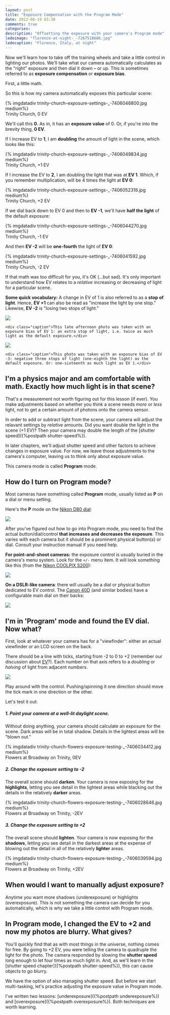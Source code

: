 ```yaml
---
layout: post
title: "Exposure Compensation with the Program Mode"
date: 2012-06-19 03:30
comments: true
categories: 
description: "Offsetting the exposure with your camera's Program mode"
ledeimage: "florence-at-night-_-7267518686.jpg" 
ledecaption: "Florence, Italy, at night"
---
```



Now we'll learn how to take off the training wheels and take a little control in lighting our photos. We'll take what our camera automatically calculates as the "right" exposure and then dial it down &ndash; or up. This is sometimes referred to as **exposure compensation** or **exposure bias**.

<!--more-->


<a name="ev-stops" id="ev-stops"></a>
First, a little math.

So this is how my camera automatically exposes this particular scene:

<div class="imgwrap medium">
{% imgdatadiv trinity-church-exposure-settings-_-7406046800.jpg medium%}
<div class="caption">
	Trinity Church, 0 EV
</div>
</div>


We'll call this **0**. As in, it has an **exposure value** of 0. Or, if you're into the brevity thing, **0 EV**.




If I increase EV to **1**, I am **doubling** the amount of light in the scene, which looks like this:


<div class="imgwrap medium">
{% imgdatadiv trinity-church-exposure-settings-_-7406049834.jpg medium%}
<div class="caption">
	Trinity Church, +1 EV
</div>
</div>



If I increase the EV to **2**, I am doubling the light that was at **EV 1**. Which, if you remember multiplication, will be 4 times the light at **EV 0**:


<div class="imgwrap medium">
{% imgdatadiv trinity-church-exposure-settings-_-7406052318.jpg medium%}
<div class="caption">
	Trinity Church, +2 EV
</div>
</div>




If we dial back down to EV 0 and then to **EV -1**, we'll have **half the light** of the default exposure:


<div class="imgwrap medium">
{% imgdatadiv trinity-church-exposure-settings-_-7406044270.jpg medium%}
<div class="caption">
	Trinity Church, -1 EV
</div>
</div>


And then **EV -2** will be **one-fourth** the light of **EV 0**:

<div class="imgwrap medium">
{% imgdatadiv trinity-church-exposure-settings-_-7406041592.jpg medium%}
<div class="caption">
	Trinity Church, -2 EV
</div>
</div>



If that math was too difficult for you, it's OK (...but sad). It's only important to understand how EV relates to a *relative* increasing or decreasing of light for a particular scene.

**Some quick vocabulary:** A change in EV of 1 is also referred to as a **stop of light**. Hence, **EV +1** can also be read as "increase the light by one stop." Likewise, **EV -2** is "losing two stops of light."

<div class="imgwrap medium">
	<img src="{{site.graphics_dir}}/soho-ev-1.jpg">
	
	<div class="caption">This late afternoon photo was taken with an exposure bias of EV 1: an extra stop of light, i.e. twice as much light as the default exposure.</div>
</div>

<div class="imgwrap medium">
	<img src="{{site.graphics_dir}}/soho-ev--3.jpg">
	
	<div class="caption">This photo was taken with an exposure bias of EV -3: negative three stops of light (one-eighth the light) as the default exposure. Or: one-sixteenth as much light as EV 1.</div>
</div>


## I'm a physics major and am comfortable with math. Exactly how much light is in that scene?

That's a measurement not worth figuring out for this lesson (if ever). You make adjustments based on whether you think a scene needs *more* or *less* light, not to get a certain amount of photons onto the camera sensor. 

In order to add or subtract light from the scene, your camera will adjust the relavant settings by *relative* amounts. Did you want double the light in the scene (+1 EV)? Then your camera may double the length of the [shutter speed]({%postpath shutter-speed%}).

In later chapters, we'll adjust shutter speed and other factors to achieve changes in exposure value. For now, we leave those adjustments to the camera's computer, leaving us to think only about exposure value.

This camera mode is called **Program** mode. 



## How do I turn on Program mode? 
Most cameras have something called **Program** mode, usually listed as **P** on a dial or menu setting. 

Here's the **P** mode on the [Nikon D80 dial](http://www.nikonusa.com/Nikon-Products/Product-Archive/Digital-SLR-Cameras/25412/D80.html "D80 from Nikon"):

<div class="imgwrap ct"><img src="{{site.graphics_dir}}/nikon-d80-dial-pmode.png"></div>

After you've figured out how to go into Program mode, you need to find the actual button/dial/control **that increases and decreases the exposure**. This varies with each camera but it should be a prominent physical button(s) or dial. Consult your instruction manual if you need help.


**For point-and-shoot cameras:** the exposure control is usually buried in the camera's menu system. Look for the `+/-` menu item. It will look something like this (from the [Nikon COOLPIX S200](//www.nikonusa.com/pdf/manuals/coolpix/S200_en.pdf)):

<div class="imgwrap ct"><img src="{{site.graphics_dir}}/nikon-coolpix-s200-ev-button.png"></div>

**On a DSLR-like camera**: there will usually be a dial or physical button dedicated to EV control. The [Canon 40D](http://www.usa.canon.com/cusa/support/consumer/eos_slr_camera_systems/eos_digital_slr_cameras/eos_40d "Canon U.S.A. : Support & Drivers : EOS 40D") (and similar bodies) have a configurable main dial on their backs:

<div class="imgwrap ct"><img src="{{site.graphics_dir}}/canon-40d-dial.png"></div>


## I'm in 'Program' mode and found the EV dial. Now what?
First, look at whatever your camera has for a "viewfinder": either an actual viewfinder or an LCD screen on the back.

There should be a line with ticks, starting from -2 to 0 to +2 (remember our discussion about [EV](#ev-stops)?). Each number on that axis refers to a *doubling* or *halving* of light from adjacent numbers.

<div class="imgwrap ct"><img src="{{site.graphics_dir}}/canon-exposure-back.jpg"></div>


Play around with the control. Pushing/spinning it one direction should move the tick mark in one direction or the other. 

Let's test it out:


##### 1. Point your camera at a well-lit daylight scene.
Without doing anything, your camera should calculate an exposure for the scene. Dark areas will be in total shadow. Details in the lightest areas will be "blown out."



<div class="imgwrap medium">
{% imgdatadiv trinity-church-flowers-exposure-testing-_-7406034412.jpg medium%}
<div class="caption">
	Flowers at Broadway on Trinity, 0EV
</div>
</div>

##### 2. Change the exposure setting to -2
The overall scene should **darken**. Your camera is now exposing for the **highlights**, letting you see detail in the lightest areas while blacking out the details in the relatively **darker** areas.


<div class="imgwrap medium">
{% imgdatadiv trinity-church-flowers-exposure-testing-_-7406028646.jpg medium%}
<div class="caption">
	Flowers at Broadway on Trinity, -2EV
</div>
</div>

##### 3. Change the exposure setting to +2 
The overall scene should **lighten**. Your camera is now exposing for the **shadows**, letting you see detail in the darkest areas at the expense of blowing out the detail in all of the relatively **lighter** areas.

<div class="imgwrap medium">
{% imgdatadiv trinity-church-flowers-exposure-testing-_-7406039594.jpg medium%}
<div class="caption">
	Flowers at Broadway on Trinity, +2EV
</div>
</div>



## When would I want to manually adjust exposure?
Anytime you want more shadows (underexposure) or highlights (overexposure). This is not something the camera can decide for you automatically, which is why we take a little control with Program mode.

## In Program mode, I changed the EV to +2 and now my photos are blurry. What gives?

You'll quickly find that as with most things in the universe, nothing comes for free. By going to +2 EV, you were telling the camera to quadruple the light for the photo. The camera responded by slowing the **shutter speed** long enough to let four times as much light in. And, as we'll learn in the [shutter speed chapter]({%postpath shutter-speed%}), this can cause objects to go blurry.

We have the option of also managing shutter speed. But before we start multi-tasking, let's practice adjusting the exposure value in Program mode. 

I've written two lessons: [underexposure]({%postpath underexposure%}) and [overexposure]({%postpath overexposure%}). Both techniques are worth learning.







